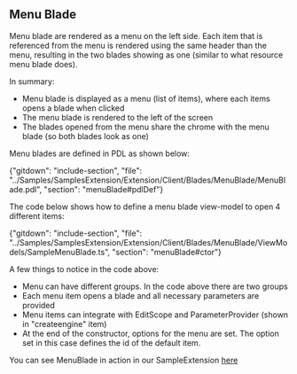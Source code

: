 ## Menu Blade

Menu blade are rendered as a menu on the left side. Each item that is referenced from the menu is rendered using the same header than the menu, resulting in the two blades showing as one (similar to what resource menu blade does).

In summary:

* Menu blade is displayed as a menu (list of items), where each items opens a blade when clicked
* The menu blade is rendered to the left of the screen
* The blades opened from the menu share the chrome with the menu blade (so both blades look as one)

Menu blades are defined in PDL as shown below:

{"gitdown": "include-section", "file": "../Samples/SamplesExtension/Extension/Client/Blades/MenuBlade/MenuBlade.pdl", "section": "menuBlade#pdlDef"}

The code below shows how to define a menu blade view-model to open 4 different items:

{"gitdown": "include-section", "file": "../Samples/SamplesExtension/Extension/Client/Blades/MenuBlade/ViewModels/SampleMenuBlade.ts", "section": "menuBlade#ctor"}

A few things to notice in the code above:

* Menu can have different groups. In the code above there are two groups
* Each menu item opens a blade and all necessary parameters are provided
* Menu items can integrate with EditScope and ParameterProvider (shown in "createengine" item)
* At the end of the constructor, options for the menu are set. The option set in this case defines the id of the default item.

You can see MenuBlade in action in our SampleExtension [here](https://df.onecloud.azure-test.net/?SamplesExtension=true#blade/SamplesExtension/SampleMenuBlade/bladeWithSummary)